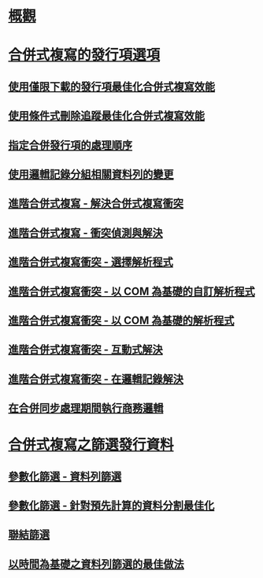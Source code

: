 # [概觀](merge-replication.md)  
# [合併式複寫的發行項選項](article-options-for-merge-replication.md)  
## [使用僅限下載的發行項最佳化合併式複寫效能](optimize-merge-replication-performance-with-download-only-articles.md)  
## [使用條件式刪除追蹤最佳化合併式複寫效能](optimize-merge-replication-performance-with-conditional-delete-tracking.md)  
## [指定合併發行項的處理順序](specify-the-processing-order-of-merge-articles.md)  
## [使用邏輯記錄分組相關資料列的變更](group-changes-to-related-rows-with-logical-records.md)  
## [進階合併式複寫 - 解決合併式複寫衝突](advanced-merge-replication-resolve-merge-replication-conflicts.md)  
## [進階合併式複寫 - 衝突偵測與解決](advanced-merge-replication-conflict-detection-and-resolution.md)  
## [進階合併式複寫衝突 - 選擇解析程式](advanced-merge-replication-conflict-choose-a-resolver.md)  
## [進階合併式複寫衝突 - 以 COM 為基礎的自訂解析程式](advanced-merge-replication-conflict-com-based-custom-resolvers.md)  
## [進階合併式複寫衝突 - 以 COM 為基礎的解析程式](advanced-merge-replication-conflict-com-based-resolvers.md)  
## [進階合併式複寫衝突 - 互動式解決](advanced-merge-replication-conflict-interactive-resolution.md)  
## [進階合併式複寫衝突 - 在邏輯記錄解決](advanced-merge-replication-conflict-resolving-in-logical-record.md)  
## [在合併同步處理期間執行商務邏輯](execute-business-logic-during-merge-synchronization.md)  
# [合併式複寫之篩選發行資料](filter-published-data-for-merge-replication.md)  
## [參數化篩選 - 資料列篩選](parameterized-filters-parameterized-row-filters.md)  
## [參數化篩選 - 針對預先計算的資料分割最佳化](parameterized-filters-optimize-for-precomputed-partitions.md)  
## [聯結篩選](join-filters.md)  
## [以時間為基礎之資料列篩選的最佳做法](best-practices-for-time-based-row-filters.md)  
